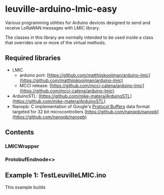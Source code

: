 # leuville-arduino-lmic-easy
Various programming utilities for Arduino devices designed to send and receive LoRaWAN messages with LMIC library.

The classes in this library are normally intended to be used inside a class that overrides one or more of the virtual methods.

## Required libraries


 - LMIC
	 - arduino port: [https://github.com/matthijskooijman/arduino-lmic](https://github.com/matthijskooijman/arduino-lmic)
	 - MCCI release: [https://github.com/mcci-catena/arduino-lmic](https://github.com/mcci-catena/arduino-lmic)
 - ArduinoSTL: [https://github.com/mike-matera/ArduinoSTL](https://github.com/mike-matera/ArduinoSTL)
 - Nanopb: C implementation of Google's [Protocol Buffers](http://code.google.com/apis/protocolbuffers/) data format targeted for 32 bit microcontrollers [https://github.com/nanopb/nanopb](https://github.com/nanopb/nanopb)

## Contents

### LMICWrapper


### ProtobufEndnode<>

 
## Example 1: TestLeuvilleLMIC.ino
This example builds 
 
<!--stackedit_data:
eyJoaXN0b3J5IjpbLTE3Mzg3NDczOTYsLTUzNTM2MTkwNF19
-->